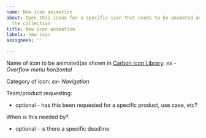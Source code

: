 ```yaml
---
name: New icon animation
about: Open this issue for a specific icon that needs to be animated and added to
  the collection
title: New icon animation
labels: new icon
assignees: ''

---
```


Name of icon to be animated(as shown in [Carbon Icon Library](https://carbondesignsystem.com/guidelines/icons/library/):
*ex - Overflow menu horizontal*

Category of icon: 
*ex- Navigation*

Team/product requesting: 
* optional - has this been requested for a specific product, use case, etc? 

When is this needed by?
* optional - is there a specific deadline
